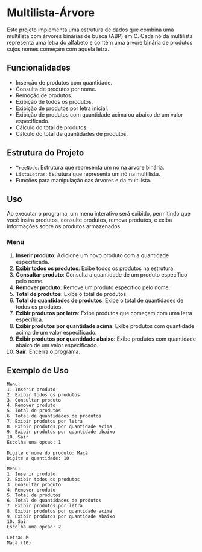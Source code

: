 # Multilista-Árvore

Este projeto implementa uma estrutura de dados que combina uma multilista com árvores binárias de busca (ABP) em C. Cada nó da multilista representa uma letra do alfabeto e contém uma árvore binária de produtos cujos nomes começam com aquela letra.

## Funcionalidades

- Inserção de produtos com quantidade.
- Consulta de produtos por nome.
- Remoção de produtos.
- Exibição de todos os produtos.
- Exibição de produtos por letra inicial.
- Exibição de produtos com quantidade acima ou abaixo de um valor especificado.
- Cálculo do total de produtos.
- Cálculo do total de quantidades de produtos.

## Estrutura do Projeto

- `TreeNode`: Estrutura que representa um nó na árvore binária.
- `ListaLetras`: Estrutura que representa um nó na multilista.
- Funções para manipulação das árvores e da multilista.
## Uso

Ao executar o programa, um menu interativo será exibido, permitindo que você insira produtos, consulte produtos, remova produtos, e exiba informações sobre os produtos armazenados.

### Menu

1. **Inserir produto**: Adicione um novo produto com a quantidade especificada.
2. **Exibir todos os produtos**: Exibe todos os produtos na estrutura.
3. **Consultar produto**: Consulta a quantidade de um produto específico pelo nome.
4. **Remover produto**: Remove um produto específico pelo nome.
5. **Total de produtos**: Exibe o total de produtos.
6. **Total de quantidades de produtos**: Exibe o total de quantidades de todos os produtos.
7. **Exibir produtos por letra**: Exibe produtos que começam com uma letra específica.
8. **Exibir produtos por quantidade acima**: Exibe produtos com quantidade acima de um valor especificado.
9. **Exibir produtos por quantidade abaixo**: Exibe produtos com quantidade abaixo de um valor especificado.
10. **Sair**: Encerra o programa.

## Exemplo de Uso

```plaintext
Menu:
1. Inserir produto
2. Exibir todos os produtos
3. Consultar produto
4. Remover produto
5. Total de produtos
6. Total de quantidades de produtos
7. Exibir produtos por letra
8. Exibir produtos por quantidade acima
9. Exibir produtos por quantidade abaixo
10. Sair
Escolha uma opcao: 1

Digite o nome do produto: Maçã
Digite a quantidade: 10

Menu:
1. Inserir produto
2. Exibir todos os produtos
3. Consultar produto
4. Remover produto
5. Total de produtos
6. Total de quantidades de produtos
7. Exibir produtos por letra
8. Exibir produtos por quantidade acima
9. Exibir produtos por quantidade abaixo
10. Sair
Escolha uma opcao: 2

Letra: M
Maçã (10)
